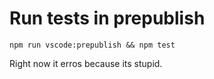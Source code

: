 # Run tests in prepublish

`npm run vscode:prepublish && npm test`

Right now it erros because its stupid.
